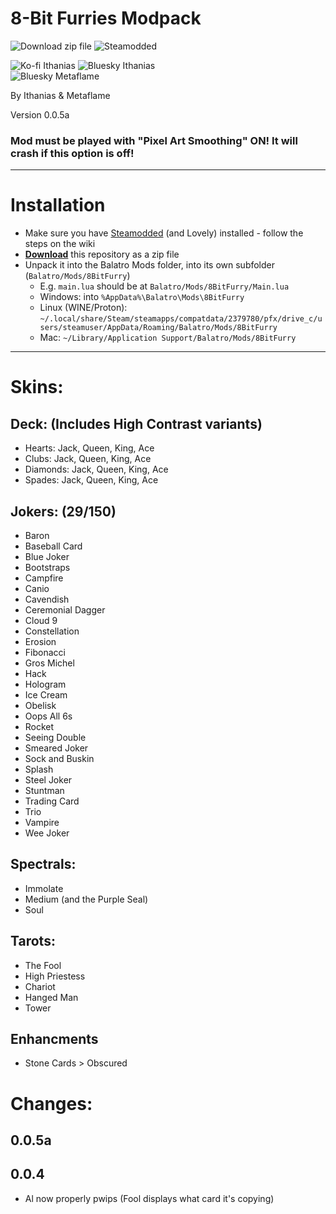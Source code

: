 # 8-Bit Furries Modpack

![Download zip file](https://img.shields.io/badge/Download-zip_file-gray?style=for-the-badge&labelColor=2BAB22&link=https%3A%2F%2Fgithub.com%2FIthanias%2F8BitFurry%2Farchive%2Frefs%2Fheads%2Fmain.zip)
![Steamodded](https://img.shields.io/badge/Steamodded-gray?style=for-the-badge&labelColor=dark-gray&link=link=https%3A%2F%2Fgithub.com%2FSteamodded%2Fsmods%2Fwiki)

![Ko-fi Ithanias](https://img.shields.io/badge/Ko--fi-Ithanias-ffdf53?style=for-the-badge&logo=ko-fi&link=https%3A%2F%2Fko-fi.com%2Fithanias)
![Bluesky Ithanias](https://img.shields.io/badge/Bluesky-Ithanias-ffdf53?style=for-the-badge&logo=bluesky&link=https%3A%2F%2Fbsky.app%2Fprofile%2Fithanias.bsky.social)
<br/>
![Bluesky Metaflame](https://img.shields.io/badge/Bluesky-Metaflame-5691CE?style=for-the-badge&logo=bluesky&link=https%3A%2F%2Fbsky.app%2Fprofile%2Fmetaflame.dev)
<br/>

By Ithanias & Metaflame

Version 0.0.5a

### Mod must be played with "Pixel Art Smoothing" ON! It will crash if this option is off!

---

# Installation

- Make sure you have [Steamodded](https://github.com/Steamodded/smods/wiki) (and Lovely) installed - follow the steps on the wiki
- **[Download](https://github.com/Ithanias/8BitFurry/archive/refs/heads/main.zip)** this repository as a zip file
- Unpack it into the Balatro Mods folder, into its own subfolder (`Balatro/Mods/8BitFurry`)
  - E.g. `main.lua` should be at `Balatro/Mods/8BitFurry/Main.lua`
  - Windows: into `%AppData%\Balatro\Mods\8BitFurry`
  - Linux (WINE/Proton): `~/.local/share/Steam/steamapps/compatdata/2379780/pfx/drive_c/users/steamuser/AppData/Roaming/Balatro/Mods/8BitFurry`
  - Mac: `~/Library/Application Support/Balatro/Mods/8BitFurry`

---

# Skins:

## Deck: (Includes High Contrast variants)
- Hearts: Jack, Queen, King, Ace
- Clubs: Jack, Queen, King, Ace
- Diamonds: Jack, Queen, King, Ace
- Spades: Jack, Queen, King, Ace

## Jokers: (29/150)
- Baron
- Baseball Card
- Blue Joker
- Bootstraps
- Campfire
- Canio
- Cavendish
- Ceremonial Dagger
- Cloud 9
- Constellation
- Erosion
- Fibonacci
- Gros Michel
- Hack
- Hologram
- Ice Cream
- Obelisk
- Oops All 6s
- Rocket
- Seeing Double
- Smeared Joker
- Sock and Buskin
- Splash
- Steel Joker
- Stuntman
- Trading Card
- Trio
- Vampire
- Wee Joker

## Spectrals:
- Immolate
- Medium (and the Purple Seal)
- Soul

## Tarots:
- The Fool
- High Priestess
- Chariot
- Hanged Man
- Tower

## Enhancments
- Stone Cards > Obscured

# Changes:

## 0.0.5a

## 0.0.4
- Al now properly pwips (Fool displays what card it's copying)
